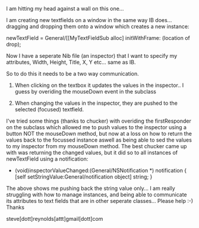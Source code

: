 

I am hitting my head against a wall on this one...

I am creating new textfields on a window in the same way IB does... dragging and dropping them onto a window which creates a new instance:

    
newTextField = General/[[MyTextFieldSub alloc] initWithFrame: (location of drop);


Now I have a seperate Nib file (an inspector) that I want to specify my attributes, Width, Height, Title, X, Y etc... same as IB.

So to do this it needs to be a two way communication.

1) When clicking on the textbox it updates the values in the inspector.. I guess by overiding the mouseDown event in the subclass

2) When changing the values in the inspector, they are pushed to the selected (focused) textfield.

I've tried some things (thanks to chucker) with overiding the firstResponder on the subclass which allowed me to push values to the inspector using a button NOT the mouseDown method, but now at a loss on how to return the values back to the focussed instance aswell as being able to sed the values to my inspector from my mouseDown method. The best chucker came up with was returning the changed values, but it did so to all instances of newTextField using a notification:

    
- (void)inspectorValueChanged:(General/NSNotification *) notification
{
[self setStringValue:General/notification object] string;
}


The above shows me pushing back the string value only... I am really struggling with how to manage instances, and being able to communicate its attributes to text fields that are in other seperate classes... Please help :-) Thanks

steve[dott]reynolds[attt]gmail[dott]com